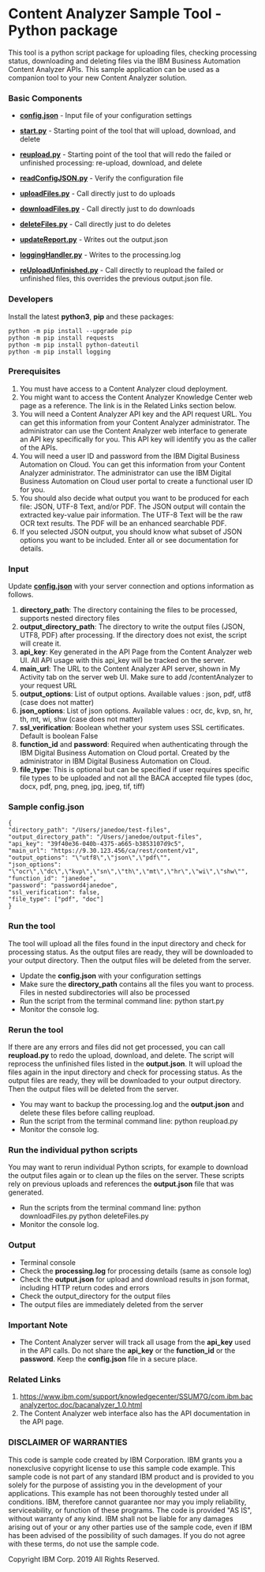 # Content Analyzer Sample Tool - Python package

This tool is a python script package for uploading files, checking processing status, downloading and deleting files via the IBM Business Automation Content Analyzer APIs. This sample application can be used as a companion tool to your new Content Analyzer solution.

### Basic Components

+ [**config.json**](config.json) - Input file of your configuration settings
+ [**start.py**](start.py) - Starting point of the tool that will upload, download, and delete
+ [**reupload.py**](reupload.py) - Starting point of the tool that will redo the failed
or unfinished processing: re-upload, download, and delete

+ [**readConfigJSON.py**](readConfigJSON.py) - Verify the configuration file
+ [**uploadFiles.py**](uploadFiles.py) - Call directly just to do uploads
+ [**downloadFiles.py**](downloadFiles.py) - Call directly just to do downloads
+ [**deleteFiles.py**](deleteFiles.py) - Call directly just to do deletes
+ [**updateReport.py**](updateReport.py) - Writes out the output.json
+ [**loggingHandler.py**](loggingHandler.py) - Writes to the processing.log
+ [**reUploadUnfinished.py**](reUploadUnfinished.py) -  Call directly to reupload the failed or unfinished files, this overrides the previous output.json file.

### Developers

Install the latest **python3**, **pip** and these packages:

    python -m pip install --upgrade pip
    python -m pip install requests
    python -m pip install python-dateutil
    python -m pip install logging

### Prerequisites
1.	You must have access to a Content Analyzer cloud deployment.
2.	You might want to access the Content Analyzer Knowledge Center web page as a reference. The link is in the Related Links section below.
3.	You will need a Content Analyzer API key and the API request URL. You can get this information from your Content Analyzer administrator.
The administrator can use the Content Analyzer web interface to generate an API key specifically for you. This API key will identify you as the caller of the APIs.
4.  You will need a user ID and password from the IBM Digital Business Automation on Cloud. You can get this information from your Content Analyzer administrator.
The administrator can use the IBM Digital Business Automation on Cloud user portal to create a functional user ID for you.
5.	You should also decide what output you want to be produced for each file: JSON, UTF-8 Text, and/or PDF. The JSON output will contain the extracted
key-value pair information. The UTF-8 Text will be the raw OCR text results. The PDF will be an enhanced searchable PDF.
6.	If you selected JSON output, you should know what subset of JSON options you want to be included. Enter all or see documentation for details.

### Input

Update [**config.json**](config.json) with your server connection and options information as follows.

1. **directory_path**: The directory containing the files to be processed, supports nested directory files
2. **output_directory_path**: The directory to write the output files (JSON, UTF8, PDF) after processing. If the directory does not exist, the script will create it.
3. **api_key**: Key generated in the API Page from the Content Analyzer web UI. All API usage with this api_key will be tracked on the server.
4. **main_url**: The URL to the Content Analyzer API server, shown in My Activity tab on the server web UI. Make sure to add /contentAnalyzer to your request URL
5. **output_options**: List of output options. Available values : json, pdf, utf8 (case does not matter)
6. **json_options**: List of json options. Available values : ocr, dc, kvp, sn, hr, th, mt, wi, shw (case does not matter)
7. **ssl_verification**: Boolean whether your system uses SSL certificates. Default is boolean False
8. **function_id** and **password**: Required when authenticating through the IBM Digital Business Automation on Cloud portal.
Created by the administrator in IBM Digital Business Automation on Cloud.
9. **file_type**: This is optional but can be specified if user requires specific file types to be uploaded and not all the BACA accepted file types (doc, docx, pdf, png, pneg, jpg, jpeg, tif, tiff)

### Sample config.json
    {
    "directory_path": "/Users/janedoe/test-files",
    "output_directory_path": "/Users/janedoe/output-files",
    "api_key": "39f40e36-040b-4375-a665-b3853107d9c5",
    "main_url": "https://9.30.123.456/ca/rest/content/v1",
    "output_options": "\"utf8\",\"json\",\"pdf\"",
    "json_options": "\"ocr\",\"dc\",\"kvp\",\"sn\",\"th\",\"mt\",\"hr\",\"wi\",\"shw\"",
    "function_id": "janedoe",
    "password": "password4janedoe",
    "ssl_verification": false,
    "file_type": ["pdf", "doc"]
    }

### Run the tool
The tool will upload all the files found in the input directory and check for processing status. As the output files are ready, they will be downloaded to your output directory. Then the output files will be deleted from the server.

+ Update the **config.json** with your configuration settings
+ Make sure the **directory_path** contains all the files you want to process. Files in nested subdirectories will also be processed
+ Run the script from the terminal command line:
      python start.py
+ Monitor the console log.

### Rerun the tool
If there are any errors and files did not get processed, you can call **reupload.py** to redo the upload, download, and delete.
The script will reprocess the unfinished files listed in the **output.json**. It will upload the files again
in the input directory and check for processing status. As the output files are ready, they will be downloaded to
your output directory. Then the output files will be deleted from the server.

+ You may want to backup the processing.log and the **output.json** and delete these files before calling reupload.
+ Run the script from the terminal command line:
      python reupload.py
+ Monitor the console log.

### Run the individual python scripts
You may want to rerun individual Python scripts, for example to download the output files again or to clean up the files on the
server. These scripts rely on previous uploads and references the **output.json** file that was generated.
+ Run the scripts from the terminal command line:
      python downloadFiles.py
      python deleteFiles.py
+ Monitor the console log.

### Output
+ Terminal console
+ Check the **processing.log** for processing details (same as console log)
+ Check the **output.json** for upload and download results in json format, including HTTP return codes and errors
+ Check the output_directory for the output files
+ The output files are immediately deleted from the server

### Important Note
+ The Content Analyzer server will track all usage from the **api_key** used in the API calls.
Do not share the **api_key** or the **function_id** or the **password**. Keep the **config.json** file in a
secure place.

### Related Links
1.	https://www.ibm.com/support/knowledgecenter/SSUM7G/com.ibm.bacanalyzertoc.doc/bacanalyzer_1.0.html
2.	The Content Analyzer web interface also has the API documentation in the API page.


### DISCLAIMER OF WARRANTIES
 This code is sample code created by IBM Corporation. IBM grants you a
 nonexclusive copyright license to use this sample code example. This
 sample code is not part of any standard IBM product and is provided to you
 solely for the purpose of assisting you in the development of your
 applications. This example has not been thoroughly tested under all
 conditions. IBM, therefore cannot guarantee nor may you imply reliability,
 serviceability, or function of these programs. The code is provided "AS IS",
 without warranty of any kind. IBM shall not be liable for any damages
 arising out of your or any other parties use of the sample code, even if IBM
 has been advised of the possibility of such damages. If you do not agree with
 these terms, do not use the sample code.

 Copyright IBM Corp. 2019 All Rights Reserved.
